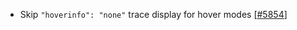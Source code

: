 - Skip `"hoverinfo": "none"` trace display for hover modes [[#5854](https://github.com/plotly/plotly.js/pull/5854)]
